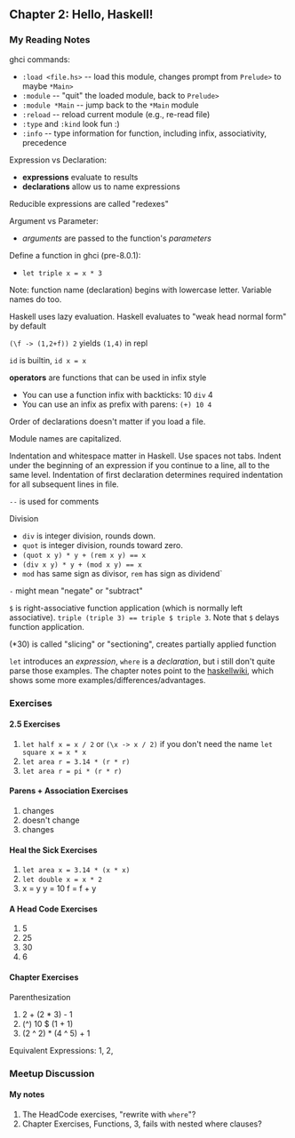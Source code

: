 ## Chapter 2: Hello, Haskell!

### My Reading Notes

ghci commands:
* `:load <file.hs>` -- load this module, changes prompt from `Prelude>` to maybe `*Main>`
* `:module` -- "quit" the loaded module, back to `Prelude>`
* `:module *Main` -- jump back to the `*Main` module
* `:reload` -- reload current module (e.g., re-read file)
* `:type` and `:kind` look fun :)
* `:info` -- type information for function, including infix, associativity, precedence

Expression vs Declaration:
* **expressions** evaluate to results
* **declarations** allow us to name expressions

Reducible expressions are called "redexes"

Argument vs Parameter:
* _arguments_ are passed to the function's _parameters_

Define a function in ghci (pre-8.0.1):
* `let triple x = x * 3`

Note: function name (declaration) begins with lowercase letter. Variable names do too.

Haskell uses lazy evaluation.
Haskell evaluates to "weak head normal form" by default

`(\f -> (1,2+f)) 2` yields `(1,4)` in repl

`id` is builtin, `id x = x`

**operators** are functions that can be used in infix style
* You can use a function infix with backticks: 10 `div` 4
* You can use an infix as prefix with parens: `(+) 10 4`

Order of declarations doesn't matter if you load a file.

Module names are capitalized.

Indentation and whitespace matter in Haskell. Use spaces not tabs.
Indent under the beginning of an expression if you continue to a line, all to the same level.
Indentation of first declaration determines required indentation for all subsequent lines in file.

`--` is used for comments

Division
* `div` is integer division, rounds down.
* `quot` is integer division, rounds toward zero.
* `(quot x y) * y + (rem x y) == x`
* `(div x y) * y + (mod x y) == x`
* `mod` has same sign as divisor, `rem` has sign as dividend`

`-` might mean "negate" or "subtract"

`$` is right-associative function application (which is normally left associative).
`triple (triple 3) == triple $ triple 3`. Note that `$` delays function application.

(*30) is called "slicing" or "sectioning", creates partially applied function

`let` introduces an _expression_, `where` is a _declaration_, but i still don't quite parse those examples.
The chapter notes point to the [haskellwiki](https://wiki.haskell.org/Let_vs._Where), which
shows some more examples/differences/advantages.

### Exercises

#### 2.5 Exercises

1. `let half x = x / 2` or `(\x -> x / 2)` if you don't need the name
   `let square x = x * x`
2. `let area r = 3.14 * (r * r)`
3. `let area r = pi * (r * r)`

#### Parens + Association Exercises

1. changes
2. doesn't change
3. changes

#### Heal the Sick Exercises

1. `let area x = 3.14 * (x * x)`
2. `let double x = x * 2`
3.
    x = y
    y = 10
    f = f + y

#### A Head Code Exercises

1. 5
2. 25
3. 30
4. 6

#### Chapter Exercises

Parenthesization
1. 2 + (2 * 3) - 1
2. (^) 10 $ (1 + 1)
3. (2 ^ 2) * (4 ^ 5) + 1

Equivalent Expressions: 1, 2, 

### Meetup Discussion

#### My notes

1. The HeadCode exercises, "rewrite with `where`"?
2. Chapter Exercises, Functions, 3, fails with nested where clauses?

